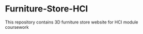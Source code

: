 # Furniture-Store-HCI
This repository contains 3D furniture store website for HCI module coursework
